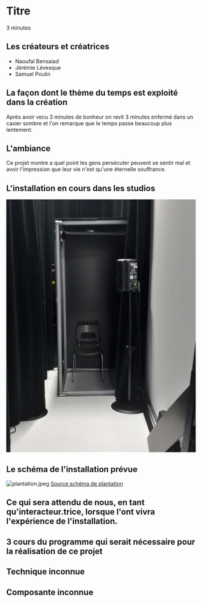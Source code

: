 

# Titre

3 minutes

## Les créateurs et créatrices

* Naoufal Bensaiad
* Jérémie Lévesque
* Samuel Poulin

## La façon dont le thème du temps est exploité dans la création

Après avoir vecu 3 minutes de bonheur on revit 3 minutes enfermé dans un casier sombre et l'on remarque que le temps passe beaucoup plus lentement.

## L'ambiance

Ce projet montre a quel point les gens persécuter peuvent se sentir mal et avoir l'impression que leur vie n'est qu'une éternelle souffrance.

## L'installation en cours dans les studios 

![casier.jpg](medias/casier.jpg)

## Le schéma de l'installation prévue 

![plantation.jpeg](medias/plantation.jpeg)
[Source schéma de plantation](https://tim-montmorency.com/2022/projets/Chere-Sasha/docs/web/index.html)

## Ce qui sera attendu de nous, en tant qu'interacteur.trice, lorsque l'ont vivra l'expérience de l'installation.




## 3 cours du programme qui serait nécessaire pour la réalisation de ce projet




## Technique inconnue



## Composante inconnue




